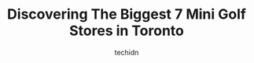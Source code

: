 ---
layout: ampstory
image: https://i0.wp.com/www.auto.or.id/wp-content/uploads/2023/06/glowzone-360-0-toronto-1686322034.jpeg?resize=640,853
author: techidn
featured: false
description: Toronto, Ontario, Canada is a haven for Mini Golf enthusiasts, boasting an impressive array of 7 top-notch establishments. Whether youre a seasoned connoisseur or simply curious to explore 
title: Discovering The Biggest 7 Mini Golf Stores in Toronto
cover:
   title: Discovering The Biggest 7 Mini Golf Stores in Toronto
   subtitle: AUTO.OR.ID
   background: https://www.auto.or.id/wp-content/uploads/2023/06/glowzone-360-0-toronto-1686322034.jpeg

pages: 
 - layout: thirds
   top: <h1>#1 Vaughan Putting Edge</h1>
   bottom: "<p>This was a real fun place to spend a rainy weekend. It was not so busy, so we have time to play each station a couple of times until we master it. The design and zones ar</p>"
   background: https://www.auto.or.id/wp-content/uploads/2023/06/glowzone-360-1-toronto-1686322035.jpeg
   backgroundblur: true
 - layout: thirds
   top: <h1>#2 Par-Tee Putt</h1>
   bottom: "<p>26 Duncan St, Toronto, ON M5V 2B8, Canada</p>"
   background: https://www.auto.or.id/wp-content/uploads/2023/06/glowzone-360-2-toronto-1686322036.jpeg
   cta:
      link: https://www.auto.or.id/discovering-the-biggest-7-mini-golf-stores-in-toronto/
      text: Discovering The Biggest 7 Mini Golf Stores in Toronto
 - layout: thirds
   top: <h1>#3 GlowZone 360</h1>
   bottom: "<p>4800 Dixie Rd, Mississauga, ON L4W 2R1, Canada</p>"
   background: https://images.unsplash.com/photo-1630381933629-1ea495aab22d?ixlib=rb-4.0.3&ixid=MnwxMjA3fDB8MHxwaG90by1wYWdlfHx8fGVufDB8fHx8&auto=format&fit=crop&w=640&h=853&q=80
   cta:
      link: https://www.auto.or.id/discovering-the-biggest-7-mini-golf-stores-in-toronto/
      text: Discovering The Biggest 7 Mini Golf Stores in Toronto
 - layout: thirds
   top: <h1>#4 Scarborough Putting Edge</h1>
   bottom: "<p>410 Progress Ave Unit D6A, Scarborough, ON M1P 5J1, Canada</p>"
   background: https://images.unsplash.com/photo-1594502225401-a9eab8b405dd?ixlib=rb-4.0.3&ixid=MnwxMjA3fDB8MHxwaG90by1wYWdlfHx8fGVufDB8fHx8&auto=format&fit=crop&w=640&h=853&q=80
   cta:
      link: https://www.auto.or.id/discovering-the-biggest-7-mini-golf-stores-in-toronto/
      text: Discovering The Biggest 7 Mini Golf Stores in Toronto
 - layout: thirds
   top: <h1>#5 Centennial Park Golf Centre</h1>
   bottom: "<p>550 Centennial Park Blvd, Etobicoke, ON M9C 5R5, Canada</p>"
   background: https://images.unsplash.com/photo-1621615645943-6948d5288720?ixlib=rb-4.0.3&ixid=MnwxMjA3fDB8MHxwaG90by1wYWdlfHx8fGVufDB8fHx8&auto=format&fit=crop&w=640&h=853&q=80
   cta:
      link: https://www.auto.or.id/discovering-the-biggest-7-mini-golf-stores-in-toronto/
      text: Discovering The Biggest 7 Mini Golf Stores in Toronto
 - layout: thirds
   top: <h1>#6 Harry Putter Golf Academy</h1>
   bottom: "<p>9301 Islington Ave, Woodbridge, ON L4H 3G7, Canada</p>"
   background: https://images.unsplash.com/photo-1604755940678-ffbf0c1fcc37?ixlib=rb-4.0.3&ixid=MnwxMjA3fDB8MHxwaG90by1wYWdlfHx8fGVufDB8fHx8&auto=format&fit=crop&w=640&h=853&q=80
   cta:
      link: https://www.auto.or.id/discovering-the-biggest-7-mini-golf-stores-in-toronto/
      text: Discovering The Biggest 7 Mini Golf Stores in Toronto
 - layout: thirds
   top: <h1>#7 FORE!</h1>
   bottom: "<p>21 D Carlaw Ave, Toronto, ON M4M 2R6, Canada</p>"
   background: https://images.unsplash.com/photo-1639928845095-b2c86c3cde80?ixlib=rb-4.0.3&ixid=MnwxMjA3fDB8MHxwaG90by1wYWdlfHx8fGVufDB8fHx8&auto=format&fit=crop&w=640&h=853&q=80
   cta:
      link: https://www.auto.or.id/discovering-the-biggest-7-mini-golf-stores-in-toronto/
      text: Discovering The Biggest 7 Mini Golf Stores in Toronto
 - layout: thirds
   middle: Continue reading...
   background: https://images.unsplash.com/photo-1596639410348-8470f7fa9f84?ixlib=rb-4.0.3&ixid=MnwxMjA3fDB8MHxwaG90by1wYWdlfHx8fGVufDB8fHx8&auto=format&fit=crop&w=640&h=853&q=80
   cta:
      link: https://www.auto.or.id/discovering-the-biggest-7-mini-golf-stores-in-toronto/
      text: Discovering The Biggest 7 Mini Golf Stores in Toronto

---